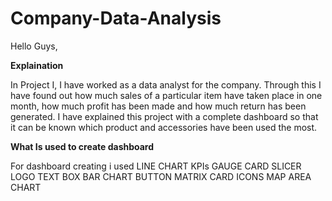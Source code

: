 # Company-Data-Analysis

Hello Guys,

**Explaination**

In Project I, I have worked as a data analyst for the company.
Through this I have found out how much sales of a particular item have taken place in one month, how much profit has been made and how much return has been generated.
I have explained this project with a complete dashboard so that it can be known which product and accessories have been used the most.

**What Is used to create dashboard**

For dashboard creating i used
LINE CHART
KPIs
GAUGE CARD
SLICER
LOGO
TEXT BOX
BAR CHART
BUTTON
MATRIX
CARD
ICONS
MAP
AREA CHART





